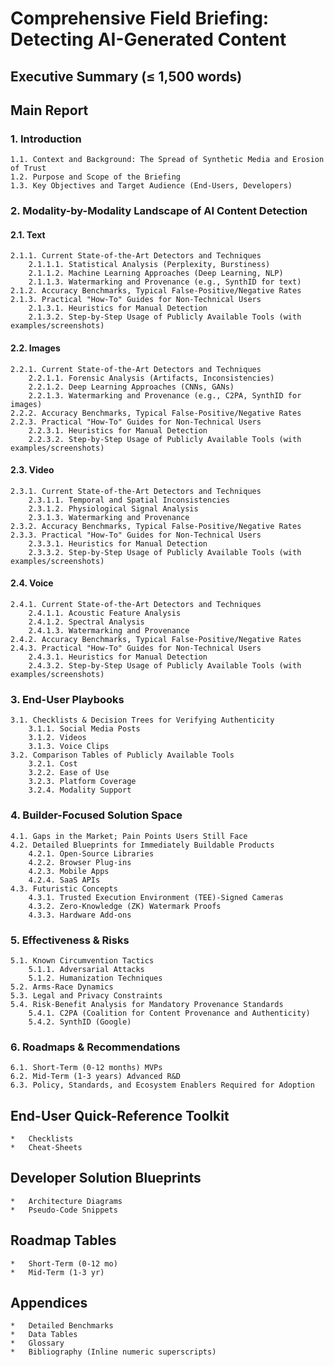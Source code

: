 # Comprehensive Field Briefing: Detecting AI-Generated Content

## Executive Summary (≤ 1,500 words)

## Main Report

### 1. Introduction
    1.1. Context and Background: The Spread of Synthetic Media and Erosion of Trust
    1.2. Purpose and Scope of the Briefing
    1.3. Key Objectives and Target Audience (End-Users, Developers)

### 2. Modality-by-Modality Landscape of AI Content Detection

#### 2.1. Text
    2.1.1. Current State-of-the-Art Detectors and Techniques
        2.1.1.1. Statistical Analysis (Perplexity, Burstiness)
        2.1.1.2. Machine Learning Approaches (Deep Learning, NLP)
        2.1.1.3. Watermarking and Provenance (e.g., SynthID for text)
    2.1.2. Accuracy Benchmarks, Typical False-Positive/Negative Rates
    2.1.3. Practical "How-To" Guides for Non-Technical Users
        2.1.3.1. Heuristics for Manual Detection
        2.1.3.2. Step-by-Step Usage of Publicly Available Tools (with examples/screenshots)

#### 2.2. Images
    2.2.1. Current State-of-the-Art Detectors and Techniques
        2.2.1.1. Forensic Analysis (Artifacts, Inconsistencies)
        2.2.1.2. Deep Learning Approaches (CNNs, GANs)
        2.2.1.3. Watermarking and Provenance (e.g., C2PA, SynthID for images)
    2.2.2. Accuracy Benchmarks, Typical False-Positive/Negative Rates
    2.2.3. Practical "How-To" Guides for Non-Technical Users
        2.2.3.1. Heuristics for Manual Detection
        2.2.3.2. Step-by-Step Usage of Publicly Available Tools (with examples/screenshots)

#### 2.3. Video
    2.3.1. Current State-of-the-Art Detectors and Techniques
        2.3.1.1. Temporal and Spatial Inconsistencies
        2.3.1.2. Physiological Signal Analysis
        2.3.1.3. Watermarking and Provenance
    2.3.2. Accuracy Benchmarks, Typical False-Positive/Negative Rates
    2.3.3. Practical "How-To" Guides for Non-Technical Users
        2.3.3.1. Heuristics for Manual Detection
        2.3.3.2. Step-by-Step Usage of Publicly Available Tools (with examples/screenshots)

#### 2.4. Voice
    2.4.1. Current State-of-the-Art Detectors and Techniques
        2.4.1.1. Acoustic Feature Analysis
        2.4.1.2. Spectral Analysis
        2.4.1.3. Watermarking and Provenance
    2.4.2. Accuracy Benchmarks, Typical False-Positive/Negative Rates
    2.4.3. Practical "How-To" Guides for Non-Technical Users
        2.4.3.1. Heuristics for Manual Detection
        2.4.3.2. Step-by-Step Usage of Publicly Available Tools (with examples/screenshots)

### 3. End-User Playbooks
    3.1. Checklists & Decision Trees for Verifying Authenticity
        3.1.1. Social Media Posts
        3.1.2. Videos
        3.1.3. Voice Clips
    3.2. Comparison Tables of Publicly Available Tools
        3.2.1. Cost
        3.2.2. Ease of Use
        3.2.3. Platform Coverage
        3.2.4. Modality Support

### 4. Builder-Focused Solution Space
    4.1. Gaps in the Market; Pain Points Users Still Face
    4.2. Detailed Blueprints for Immediately Buildable Products
        4.2.1. Open-Source Libraries
        4.2.2. Browser Plug-ins
        4.2.3. Mobile Apps
        4.2.4. SaaS APIs
    4.3. Futuristic Concepts
        4.3.1. Trusted Execution Environment (TEE)-Signed Cameras
        4.3.2. Zero-Knowledge (ZK) Watermark Proofs
        4.3.3. Hardware Add-ons

### 5. Effectiveness & Risks
    5.1. Known Circumvention Tactics
        5.1.1. Adversarial Attacks
        5.1.2. Humanization Techniques
    5.2. Arms-Race Dynamics
    5.3. Legal and Privacy Constraints
    5.4. Risk-Benefit Analysis for Mandatory Provenance Standards
        5.4.1. C2PA (Coalition for Content Provenance and Authenticity)
        5.4.2. SynthID (Google)

### 6. Roadmaps & Recommendations
    6.1. Short-Term (0-12 months) MVPs
    6.2. Mid-Term (1-3 years) Advanced R&D
    6.3. Policy, Standards, and Ecosystem Enablers Required for Adoption

## End-User Quick-Reference Toolkit
    *   Checklists
    *   Cheat-Sheets

## Developer Solution Blueprints
    *   Architecture Diagrams
    *   Pseudo-Code Snippets

## Roadmap Tables
    *   Short-Term (0-12 mo)
    *   Mid-Term (1-3 yr)

## Appendices
    *   Detailed Benchmarks
    *   Data Tables
    *   Glossary
    *   Bibliography (Inline numeric superscripts)


